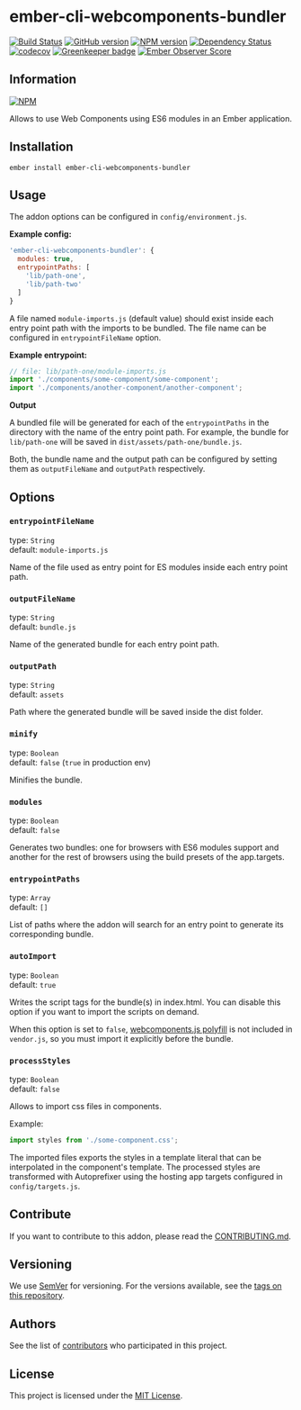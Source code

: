 # ember-cli-webcomponents-bundler

[![Build Status](https://travis-ci.com/BBVAEngineering/ember-cli-webcomponents-bundler.svg?branch=master)](https://travis-ci.com/BBVAEngineering/ember-cli-webcomponents-bundler)
[![GitHub version](https://badge.fury.io/gh/BBVAEngineering%2Fember-cli-webcomponents-bundler.svg)](https://badge.fury.io/gh/BBVAEngineering%2Fember-cli-webcomponents-bundler)
[![NPM version](https://badge.fury.io/js/ember-cli-webcomponents-bundler.svg)](https://badge.fury.io/js/ember-cli-webcomponents-bundler)
[![Dependency Status](https://david-dm.org/BBVAEngineering/ember-cli-webcomponents-bundler.svg)](https://david-dm.org/BBVAEngineering/ember-cli-webcomponents-bundler)
[![codecov](https://codecov.io/gh/BBVAEngineering/ember-cli-webcomponents-bundler/branch/master/graph/badge.svg)](https://codecov.io/gh/BBVAEngineering/ember-cli-webcomponents-bundler)
[![Greenkeeper badge](https://badges.greenkeeper.io/BBVAEngineering/ember-cli-webcomponents-bundler.svg)](https://greenkeeper.io/)
[![Ember Observer Score](https://emberobserver.com/badges/ember-cli-webcomponents-bundler.svg)](https://emberobserver.com/addons/ember-cli-webcomponents-bundler)

## Information

[![NPM](https://nodei.co/npm/ember-cli-webcomponents-bundler.png?downloads=true&downloadRank=true)](https://nodei.co/npm/ember-cli-webcomponents-bundler/)

Allows to use Web Components using ES6 modules in an Ember application.

## Installation

```
ember install ember-cli-webcomponents-bundler
```

## Usage

The addon options can be configured in `config/environment.js`.

**Example config:**

```js
'ember-cli-webcomponents-bundler': {
  modules: true,
  entrypointPaths: [
    'lib/path-one',
    'lib/path-two'
  ]
}
```

A file named `module-imports.js` (default value) should exist inside each entry point path with the imports to be bundled. The file name can be configured in `entrypointFileName` option.

**Example entrypoint:**

```js
// file: lib/path-one/module-imports.js
import './components/some-component/some-component';
import './components/another-component/another-component';
```

**Output**

A bundled file will be generated for each of the `entrypointPaths` in the directory with the name of the entry point path. For example, the bundle for `lib/path-one` will be saved in `dist/assets/path-one/bundle.js`. 

Both, the bundle name and the output path can be configured by setting them as `outputFileName` and `outputPath` respectively.

## Options

### `entrypointFileName`

type: `String`   
default: `module-imports.js`

Name of the file used as entry point for ES modules inside each entry point path.

### `outputFileName`

type: `String`   
default: `bundle.js`

Name of the generated bundle for each entry point path.

### `outputPath`

type: `String`   
default: `assets`

Path where the generated bundle will be saved inside the dist folder.

### `minify`

type: `Boolean`   
default: `false` (`true` in production env)

Minifies the bundle.

### `modules`

type: `Boolean`   
default: `false` 

Generates two bundles: one for browsers with ES6 modules support and another for the rest of browsers using the build presets of the app.targets.

### `entrypointPaths` 

type: `Array`  
default: `[]`

List of paths where the addon will search for an entry point to generate its corresponding bundle.

### `autoImport`

type: `Boolean`   
default: `true` 

Writes the script tags for the bundle(s) in index.html. You can disable this option if you want to import the scripts on demand. 

When this option is set to `false`, [webcomponents.js polyfill](https://github.com/webcomponents/polyfills/tree/master/packages/webcomponentsjs) is not included in `vendor.js`, so you must import it explicitly before the bundle.

### `processStyles`

type: `Boolean`   
default: `false`

Allows to import css files in components. 

Example:

```js
import styles from './some-component.css';
```

The imported files exports the styles in a template literal that can be interpolated in the component's template. The processed styles are transformed with Autoprefixer using the hosting app targets configured in `config/targets.js`.

## Contribute

If you want to contribute to this addon, please read the [CONTRIBUTING.md](CONTRIBUTING.md).


## Versioning

We use [SemVer](http://semver.org/) for versioning. For the versions available, see the [tags on this repository](https://github.com/BBVAEngineering/ember-cli-webcomponents-bundler/tags).


## Authors

See the list of [contributors](https://github.com/BBVAEngineering/ember-cli-webcomponents-bundler/graphs/contributors) who participated in this project.


## License

This project is licensed under the [MIT License](LICENSE.md).
